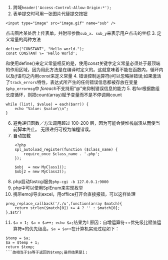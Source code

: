 1.  跨域`header('Access-Control-Allow-Origin:*');`
2. 表单提交时可用一张图片代替提交按钮
```
<input type="image" src="image.gif" name="sub" />
```
点击图片某处后上传表单，并附带参数`sub_x`、`sub_y`来表示用户点击的坐标
3. 定义常量的两种方法
```
define("CONSTANT", "Hello world.");
const CONSTANT \= 'Hello World';
```
和使用define()来定义常量相反的是，使用*const*关键字定义常量必须处于最顶端的作用区域，因为用此方法是在编译时定义的。这就意味着不能在函数内，循环内以及*if*语句之内用*const*来定义常量
4. 错误控制运算符`@`可以忽略掉错误;如果激活了`track_errors`特性，表达式所产生的任何错误信息都被存放在变量`$php_errormsg`中
*foreach*不支持用“@”来抑制错误信息的能力
5. 若for根据数组长度循环，则把count(array)赋予变量而不是不停调用count
```
while (list(, $value) = each($arr)) {  
    echo "Value: $value\\n";  
}
```
6. 避免递归函数／方法调用超过 100-200 层，因为可能会使堆栈崩溃从而使当前脚本终止。 无限递归可视为编程错误。
7. 自动加载
```
    <?php  
    spl_autoload_register(function ($class_name) {  
        require_once $class_name . '.php';  
    });  
      
    $obj  = new MyClass1();  
    $obj2 = new MyClass2();
```
8. php启动fastcgi服务`php-cgi -b 127.0.0.1:9000`
9. php中可以使用SplEnum来实现枚举
10. 携带emoji导出excel，用offlice打开会直接报错，可以这样处理
```
preg_replace_callback('/./u',function(array $match){
    return strlen($match[0]) >= 4 ? '' : $match[0];
},$str)
```
11. ```$a = 1; $a = $a++; echo $a;```结果为1
原因：自增运算符++优先级比赋值运算符=的优先级高，`$a = $a++`在计算机实现过程如下：
```
$temp = $a;
$a = $temp + 1;
return $temp;
```故相当于$a等于返回的$temp;最终结果是1；